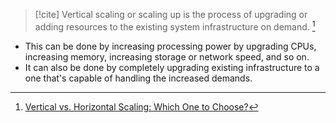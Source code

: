 > [!cite] 
> Vertical scaling or scaling up is the process of upgrading or adding resources to the existing system infrastructure on demand. [^1]

- This can be done by increasing processing power by upgrading CPUs, increasing memory, increasing storage or network speed, and so on.
- It can also be done by completely upgrading existing infrastructure to a one that's capable of handling the increased demands.



[^1]: [Vertical vs. Horizontal Scaling: Which One to Choose?](https://middleware.io/blog/vertical-vs-horizontal-scaling/)